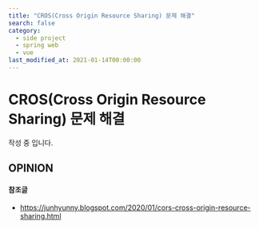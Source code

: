```yaml
---
title: "CROS(Cross Origin Resource Sharing) 문제 해결"
search: false
category: 
  - side project
  - spring web
  - vue
last_modified_at: 2021-01-14T00:00:00
---
```


# CROS(Cross Origin Resource Sharing) 문제 해결<br>

작성 중 입니다.

## OPINION

#### 참조글
- <https://junhyunny.blogspot.com/2020/01/cors-cross-origin-resource-sharing.html>